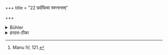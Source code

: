 +++
title = "22 छर्दयित्वा स्वप्नान्तम्"

+++

<details><summary>Bühler</summary>

22. After having vomited (he shall not study) until he has slept. [^15] 


[^15]:  Manu IV, 121.
</details>

<details><summary>हरदत्त-टीका</summary>

## सूत्रम्
छर्दयित्वा स्वप्नान्तम् ॥ २२ ॥  
## टिप्पनी
छर्दनं वमनम् । तत्कृत्वा स्वप्नान्तं यावन्नाऽधीयीत ॥ २२ ॥
</details>
